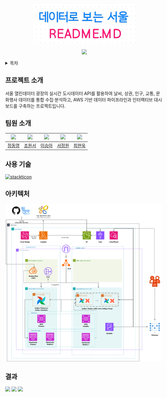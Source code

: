 <div align="center">

<img src="./assets/top.png" />

<br />

[<img src="https://img.shields.io/badge/프로젝트 기간-2025.07.01~2025.07.28-green?style=flat&logo=&logoColor=white" />]()

<details align="left">
  <summary>목차</summary>
  <ol>
    <li><a href="#프로젝트 소개">프로젝트 소개</a></li>
    <li><a href="#팀원 소개">팀원 소개</a></li>
    <li><a href="#사용 기술">사용 기술</a></li>
    <li><a href="#아키텍처">아키텍처</a></li>
    <li><a href="#결과">결과</a></li>
  </ol>
</details>

</div>

## 프로젝트 소개
서울 열린데이터 광장의 실시간 도시데이터 API를 활용하여 날씨, 상권, 인구, 교통, 문화행사 데이터를 통합 수집·분석하고, AWS 기반 데이터 파이프라인과 인터랙티브 대시보드를 구축하는 프로젝트입니다.


## 팀원 소개
| ![](https://github.com/Dong-yeong0.png?size=120) | ![](https://github.com/chowonseo.png?size=120) | ![](https://github.com/eelb07.png?size=120) | ![](https://github.com/pjy05079.png?size=120) | ![](https://github.com/CHU4694.png?size=120) |
|:---:|:---:|:---:|:---:|:---:|
| [정동영](https://github.com/Dong-yeong0) | [조원서](https://github.com/chowonseo) | [이승아](https://github.com/eelb07) | [서정원](https://github.com/pjy05079) | [최현욱](https://github.com/CHU4694) |

## 사용 기술
[![stackticon](https://firebasestorage.googleapis.com/v0/b/stackticon-81399.appspot.com/o/images%2F1753771205354?alt=media&token=ea2ae8c2-f877-485a-a312-a6a92b0cd4e5)](https://github.com/msdio/stackticon)

## 아키텍처
<img src="./assets/architecture.png" width="500" />



## 결과
<img src="./assets/tab1.gif" width="300" />
<img src="./assets/tab2.gif" width="300" />
<img src="./assets/tab3.gif" width="300" />
